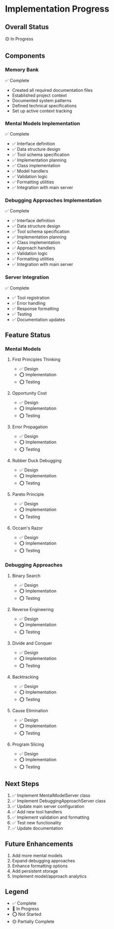 # Implementation Progress

## Overall Status
🟡 In Progress

## Components

### Memory Bank
✅ Complete
- Created all required documentation files
- Established project context
- Documented system patterns
- Defined technical specifications
- Set up active context tracking

### Mental Models Implementation
✅ Complete
- ✅ Interface definition
- ✅ Data structure design
- ✅ Tool schema specification
- ✅ Implementation planning
- ✅ Class implementation
- ✅ Model handlers
- ✅ Validation logic
- ✅ Formatting utilities
- ✅ Integration with main server

### Debugging Approaches Implementation
✅ Complete
- ✅ Interface definition
- ✅ Data structure design
- ✅ Tool schema specification
- ✅ Implementation planning
- ✅ Class implementation
- ✅ Approach handlers
- ✅ Validation logic
- ✅ Formatting utilities
- ✅ Integration with main server

### Server Integration
✅ Complete
- ✅ Tool registration
- ✅ Error handling
- ✅ Response formatting
- ✅ Testing
- ✅ Documentation updates

## Feature Status

### Mental Models
1. First Principles Thinking
   - ✅ Design
   - ⭕ Implementation
   - ⭕ Testing

2. Opportunity Cost
   - ✅ Design
   - ⭕ Implementation
   - ⭕ Testing

3. Error Propagation
   - ✅ Design
   - ⭕ Implementation
   - ⭕ Testing

4. Rubber Duck Debugging
   - ✅ Design
   - ⭕ Implementation
   - ⭕ Testing

5. Pareto Principle
   - ✅ Design
   - ⭕ Implementation
   - ⭕ Testing

6. Occam's Razor
   - ✅ Design
   - ⭕ Implementation
   - ⭕ Testing

### Debugging Approaches
1. Binary Search
   - ✅ Design
   - ⭕ Implementation
   - ⭕ Testing

2. Reverse Engineering
   - ✅ Design
   - ⭕ Implementation
   - ⭕ Testing

3. Divide and Conquer
   - ✅ Design
   - ⭕ Implementation
   - ⭕ Testing

4. Backtracking
   - ✅ Design
   - ⭕ Implementation
   - ⭕ Testing

5. Cause Elimination
   - ✅ Design
   - ⭕ Implementation
   - ⭕ Testing

6. Program Slicing
   - ✅ Design
   - ⭕ Implementation
   - ⭕ Testing

## Next Steps
1. ✅ Implement MentalModelServer class
2. ✅ Implement DebuggingApproachServer class
3. ✅ Update main server configuration
4. ✅ Add new tool handlers
5. ✅ Implement validation and formatting
6. ✅ Test new functionality
7. ✅ Update documentation

## Future Enhancements
1. Add more mental models
2. Expand debugging approaches
3. Enhance formatting options
4. Add persistent storage
5. Implement model/approach analytics

## Legend
- ✅ Complete
- 🔄 In Progress
- ⭕ Not Started
- 🟡 Partially Complete
